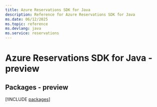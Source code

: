 ```yaml
---
title: Azure Reservations SDK for Java
description: Reference for Azure Reservations SDK for Java
ms.date: 06/12/2025
ms.topic: reference
ms.devlang: java
ms.service: reservations
---
```

# Azure Reservations SDK for Java - preview
## Packages - preview
[!INCLUDE [packages](reservations-index.md)]